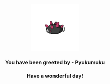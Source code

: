 <p align="center">
    <img src="https://raw.githubusercontent.com/PokeAPI/sprites/master/sprites/pokemon/771.png" width="150" height="150">
</p>
<h3 align="center">You have been greeted by - <b>Pyukumuku</b></h3>
<h3 align="center">Have a wonderful day!</h3>
